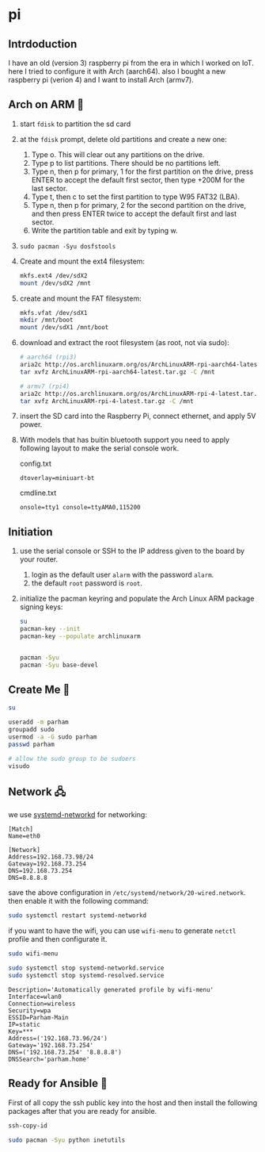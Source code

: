 # pi

## Intrdoduction

I have an old (version 3) raspberry pi from the era in which I worked on IoT. here I tried to configure it with Arch (aarch64).
also I bought a new raspberry pi (verion 4) and I want to install Arch (armv7).

## Arch on ARM 💪

1. start `fdisk` to partition the sd card
2. at the `fdisk` prompt, delete old partitions and create a new one:
   1. Type o. This will clear out any partitions on the drive.
   2. Type p to list partitions. There should be no partitions left.
   3. Type n, then p for primary, 1 for the first partition on the drive, press ENTER to accept the default first sector, then type +200M for the last sector.
   4. Type t, then c to set the first partition to type W95 FAT32 (LBA).
   5. Type n, then p for primary, 2 for the second partition on the drive, and then press ENTER twice to accept the default first and last sector.
   6. Write the partition table and exit by typing w.
3. `sudo pacman -Syu dosfstools`
4. Create and mount the ext4 filesystem:

   ```sh
   mkfs.ext4 /dev/sdX2
   mount /dev/sdX2 /mnt
   ```

5. create and mount the FAT filesystem:

   ```sh
   mkfs.vfat /dev/sdX1
   mkdir /mnt/boot
   mount /dev/sdX1 /mnt/boot
   ```

6. download and extract the root filesystem (as root, not via sudo):

   ```sh
   # aarch64 (rpi3)
   aria2c http://os.archlinuxarm.org/os/ArchLinuxARM-rpi-aarch64-latest.tar.gz
   tar xvfz ArchLinuxARM-rpi-aarch64-latest.tar.gz -C /mnt
   ```

   ```sh
   # armv7 (rpi4)
   aria2c http://os.archlinuxarm.org/os/ArchLinuxARM-rpi-4-latest.tar.gz
   tar xvfz ArchLinuxARM-rpi-4-latest.tar.gz -C /mnt
   ```

7. insert the SD card into the Raspberry Pi, connect ethernet, and apply 5V power.
8. With models that has buitin bluetooth support you need to apply following layout to make the serial console work.

   config.txt
   ```
   dtoverlay=miniuart-bt
   ```
   
   cmdline.txt
   ```
   onsole=tty1 console=ttyAMA0,115200
   ```

## Initiation

1. use the serial console or SSH to the IP address given to the board by your router.
   1. login as the default user `alarm` with the password `alarm`.
   2. the default `root` password is `root`.
2. initialize the pacman keyring and populate the Arch Linux ARM package signing keys:

   ```sh
   su
   pacman-key --init
   pacman-key --populate archlinuxarm
   
   
   pacman -Syu
   pacman -Syu base-devel
   ```

## Create Me 🐼

```sh
su

useradd -m parham
groupadd sudo
usermod -a -G sudo parham
passwd parham

# allow the sudo group to be sudoers
visudo
```

## Network 🖧

we use [systemd-networkd](https://wiki.archlinux.org/title/Systemd-networkd) for networking:

```
[Match]
Name=eth0

[Network]
Address=192.168.73.98/24
Gateway=192.168.73.254
DNS=192.168.73.254
DNS=8.8.8.8
```

save the above configuration in `/etc/systemd/network/20-wired.network`. then enable it with the following command:

```sh
sudo systemctl restart systemd-networkd
```

if you want to have the wifi, you can use `wifi-menu` to generate `netctl` profile and then configurate it.

```sh
sudo wifi-menu

sudo systemctl stop systemd-networkd.service
sudo systemctl stop systemd-resolved.service
```

```
Description='Automatically generated profile by wifi-menu'
Interface=wlan0
Connection=wireless
Security=wpa
ESSID=Parham-Main
IP=static
Key=***
Address=('192.168.73.96/24')
Gateway='192.168.73.254'
DNS=('192.168.73.254' '8.8.8.8')
DNSSearch='parham.home'
```

## Ready for Ansible 🚀

First of all copy the ssh public key into the host and then install the following packages after that you are ready for ansible.

```sh
ssh-copy-id
```

```sh
sudo pacman -Syu python inetutils
```
